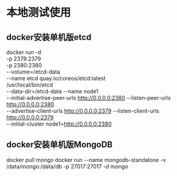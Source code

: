 # 本地测试使用

## docker安装单机版etcd
docker run -d  \
  -p 2379:2379 \
  -p 2380:2380 \
  --volume=/etcd-data \
  --name etcd quay.io/coreos/etcd:latest \
  /usr/local/bin/etcd \
  --data-dir=/etcd-data --name node1 \
  --initial-advertise-peer-urls http://0.0.0.0:2380 --listen-peer-urls http://0.0.0.0:2380 \
  --advertise-client-urls http://0.0.0.0:2379 --listen-client-urls http://0.0.0.0:2379 \
  --initial-cluster node1=http://0.0.0.0:2380

## docker安装单机版MongoDB
docker pull mongo
docker run --name mongodb-standalone -v /data/mongo:/data/db -p 27017:27017 -d mongo
